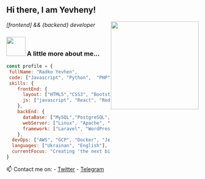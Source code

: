 <h2> Hi there, I am Yevheny!</h2>
<img align='right' src="https://avatars.githubusercontent.com/u/43493031?v=4" width="230" height="230">
<p><em> [frontend] && {backend} developer</em></p>


### <img src="https://media.giphy.com/media/cmCEsJZHYBPels360q/giphy.gif" width="50"> A little more about me...  

```javascript
const profile = {
 fullName: "Radko Yevhen",
 code: ["Javascript", "Python",  "PHP"],
 skills: {
    frontEnd: {
      layout: ["HTML5","CSS3", "Bootstrap", "TailwindCSS"],
      js: ["javascript", "React", "Redux", "Vite", "Next.js"]
    },
    backEnd: {
      dataBase: ["MySQL","PostgreSQL", "MongoDB", "SQLIte"]
      webServer: ["Linux", "Apache", "Nginx", "Node.js", "Express"],
      framework: ["Laravel", "WordPress"]    
    },
  devOps: ["AWS", "GCP", "Docker", "Jenkins", "Ansible", "Terraform"]
  languages: ["Ukrainan", "English"],
  currentFocus: "Creating 'the next big thing' "
}
```

📫 Contact me on: 
    - [Twitter](https://twitter.com/yevh3ny)
    - [Telegram](https://t.me/yevh3ny)
